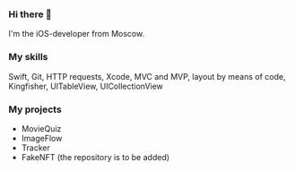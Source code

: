 ### Hi there 👋

I'm  the iOS-developer from Moscow.

### My skills

Swift, Git, HTTP requests, Xcode, MVC and MVP, layout by means of code, Kingfisher, 
UITableView, UICollectionView

### My projects

- MovieQuiz
- ImageFlow
- Tracker
- FakeNFT (the repository is to be added)

<!--
**AlexanderAMedvedev/AlexanderAMedvedev** is a ✨ _special_ ✨ repository because its `README.md` (this file) appears on your GitHub profile.

Here are some ideas to get you started:

- 🔭 I’m currently working on ...
- 🌱 I’m currently learning ...
- 👯 I’m looking to collaborate on ...
- 🤔 I’m looking for help with ...
- 💬 Ask me about ...
- 📫 How to reach me: ...
- 😄 Pronouns: ...
- ⚡ Fun fact: ...
-->
